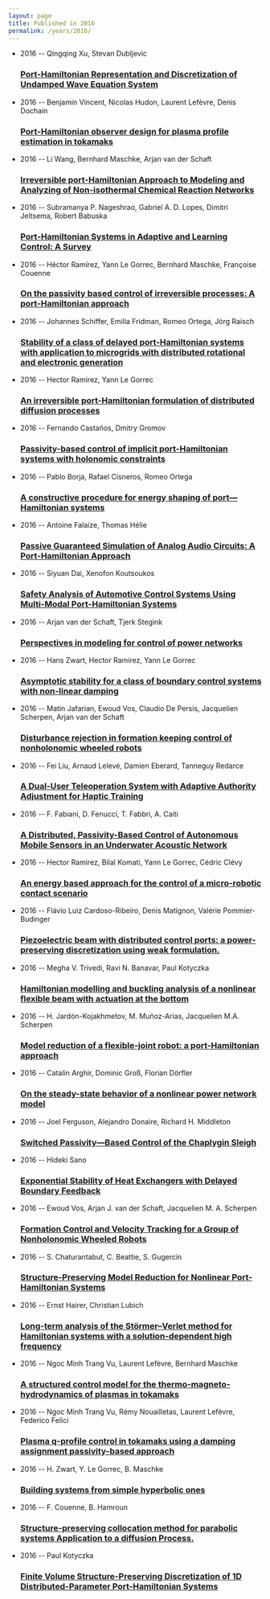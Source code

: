 ```yaml
---
layout: page
title: Published in 2016
permalink: /years/2016/
---
```


<ul class="post-list">

  <li>
    <span class="post-meta">2016 -- Qingqing Xu, Stevan Dubljevic</span>
    <h3><a class="post-link" href="../../port-hamiltonian-representation-and-discretization-of-undamped-wave-equation-system">Port-Hamiltonian Representation and Discretization of Undamped Wave Equation System</a></h3>
  </li>
  <li>
    <span class="post-meta">2016 -- Benjamin Vincent, Nicolas Hudon, Laurent Lefèvre, Denis Dochain</span>
    <h3><a class="post-link" href="../../port-hamiltonian-observer-design-for-plasma-profile-estimation-in-tokamaks">Port-Hamiltonian observer design for plasma profile estimation in tokamaks</a></h3>
  </li>
  <li>
    <span class="post-meta">2016 -- Li Wang, Bernhard Maschke, Arjan van der Schaft</span>
    <h3><a class="post-link" href="../../irreversible-port-hamiltonian-approach-to-modeling-and-analyzing-of-non-isothermal-chemical-reaction-networks">Irreversible port-Hamiltonian Approach to Modeling and Analyzing of Non-isothermal Chemical Reaction Networks</a></h3>
  </li>
  <li>
    <span class="post-meta">2016 -- Subramanya P. Nageshrao, Gabriel A. D. Lopes, Dimitri Jeltsema, Robert Babuska</span>
    <h3><a class="post-link" href="../../port-hamiltonian-systems-in-adaptive-and-learning-control-a-survey">Port-Hamiltonian Systems in Adaptive and Learning Control: A Survey</a></h3>
  </li>
  <li>
    <span class="post-meta">2016 -- Héctor Ramírez, Yann Le Gorrec, Bernhard Maschke, Françoise Couenne</span>
    <h3><a class="post-link" href="../../on-the-passivity-based-control-of-irreversible-processes-a-port-hamiltonian-approach">On the passivity based control of irreversible processes: A port-Hamiltonian approach</a></h3>
  </li>
  <li>
    <span class="post-meta">2016 -- Johannes Schiffer, Emilia Fridman, Romeo Ortega, Jörg Raisch</span>
    <h3><a class="post-link" href="../../stability-of-a-class-of-delayed-port-hamiltonian-systems-with-application-to-microgrids-with-distributed-rotational-and-electronic-generation">Stability of a class of delayed port-Hamiltonian systems with application to microgrids with distributed rotational and electronic generation</a></h3>
  </li>
  <li>
    <span class="post-meta">2016 -- Hector Ramirez, Yann Le Gorrec</span>
    <h3><a class="post-link" href="../../an-irreversible-port-hamiltonian-formulation-of-distributed-diffusion-processes">An irreversible port-Hamiltonian formulation of distributed diffusion processes</a></h3>
  </li>
  <li>
    <span class="post-meta">2016 -- Fernando Castaños, Dmitry Gromov</span>
    <h3><a class="post-link" href="../../passivity-based-control-of-implicit-port-hamiltonian-systems-with-holonomic-constraints">Passivity-based control of implicit port-Hamiltonian systems with holonomic constraints</a></h3>
  </li>
  <li>
    <span class="post-meta">2016 -- Pablo Borja, Rafael Cisneros, Romeo Ortega</span>
    <h3><a class="post-link" href="../../a-constructive-procedure-for-energy-shaping-of-port-hamiltonian-systems">A constructive procedure for energy shaping of port—Hamiltonian systems</a></h3>
  </li>
  <li>
    <span class="post-meta">2016 -- Antoine Falaize, Thomas Hélie</span>
    <h3><a class="post-link" href="../../passive-guaranteed-simulation-of-analog-audio-circuits-a-port-hamiltonian-approach">Passive Guaranteed Simulation of Analog Audio Circuits: A Port-Hamiltonian Approach</a></h3>
  </li>
  <li>
    <span class="post-meta">2016 -- Siyuan Dai, Xenofon Koutsoukos</span>
    <h3><a class="post-link" href="../../safety-analysis-of-automotive-control-systems-using-multi-modal-port-hamiltonian-systems">Safety Analysis of Automotive Control Systems Using Multi-Modal Port-Hamiltonian Systems</a></h3>
  </li>
  <li>
    <span class="post-meta">2016 -- Arjan van der Schaft, Tjerk Stegink</span>
    <h3><a class="post-link" href="../../perspectives-in-modeling-for-control-of-power-networks">Perspectives in modeling for control of power networks</a></h3>
  </li>
  <li>
    <span class="post-meta">2016 -- Hans Zwart, Hector Ramirez, Yann Le Gorrec</span>
    <h3><a class="post-link" href="../../asymptotic-stability-for-a-class-of-boundary-control-systems-with-non-linear-damping">Asymptotic stability for a class of boundary control systems with non-linear damping</a></h3>
  </li>
  <li>
    <span class="post-meta">2016 -- Matin Jafarian, Ewoud Vos, Claudio De Persis, Jacquelien Scherpen, Arjan van der Schaft</span>
    <h3><a class="post-link" href="../../disturbance-rejection-in-formation-keeping-control-of-nonholonomic-wheeled-robots">Disturbance rejection in formation keeping control of nonholonomic wheeled robots</a></h3>
  </li>
  <li>
    <span class="post-meta">2016 -- Fei Liu, Arnaud Lelevé, Damien Eberard, Tanneguy Redarce</span>
    <h3><a class="post-link" href="../../a-dual-user-teleoperation-system-with-adaptive-authority-adjustment-for-haptic-training">A Dual-User Teleoperation System with Adaptive Authority Adjustment for Haptic Training</a></h3>
  </li>
  <li>
    <span class="post-meta">2016 -- F. Fabiani, D. Fenucci, T. Fabbri, A. Caiti</span>
    <h3><a class="post-link" href="../../a-distributed-passivity-based-control-of-autonomous-mobile-sensors-in-an-underwater-acoustic-network">A Distributed, Passivity-Based Control of Autonomous Mobile Sensors in an Underwater Acoustic Network</a></h3>
  </li>
  <li>
    <span class="post-meta">2016 -- Hector Ramirez, Bilal Komati, Yann Le Gorrec, Cédric Clévy</span>
    <h3><a class="post-link" href="../../an-energy-based-approach-for-the-control-of-a-micro-robotic-contact-scenario">An energy based approach for the control of a micro-robotic contact scenario</a></h3>
  </li>
  <li>
    <span class="post-meta">2016 -- Flávio Luiz Cardoso-Ribeiro, Denis Matignon, Valérie Pommier-Budinger</span>
    <h3><a class="post-link" href="../../piezoelectric-beam-with-distributed-control-ports-a-power-preserving-discretization-using-weak-formulation">Piezoelectric beam with distributed control ports: a power-preserving discretization using weak formulation.</a></h3>
  </li>
  <li>
    <span class="post-meta">2016 -- Megha V. Trivedi, Ravi N. Banavar, Paul Kotyczka</span>
    <h3><a class="post-link" href="../../hamiltonian-modelling-and-buckling-analysis-of-a-nonlinear-flexible-beam-with-actuation-at-the-bottom">Hamiltonian modelling and buckling analysis of a nonlinear flexible beam with actuation at the bottom</a></h3>
  </li>
  <li>
    <span class="post-meta">2016 -- H. Jardón-Kojakhmetov, M. Muñoz-Arias, Jacquelien M.A. Scherpen</span>
    <h3><a class="post-link" href="../../model-reduction-of-a-flexible-joint-robot-a-port-hamiltonian-approach">Model reduction of a flexible-joint robot: a port-Hamiltonian approach</a></h3>
  </li>
  <li>
    <span class="post-meta">2016 -- Catalin Arghir, Dominic Groß, Florian Dörfler</span>
    <h3><a class="post-link" href="../../on-the-steady-state-behavior-of-a-nonlinear-power-network-model">On the steady-state behavior of a nonlinear power network model</a></h3>
  </li>
  <li>
    <span class="post-meta">2016 -- Joel Ferguson, Alejandro Donaire, Richard H. Middleton</span>
    <h3><a class="post-link" href="../../switched-passivity-based-control-of-the-chaplygin-sleigh">Switched Passivity—Based Control of the Chaplygin Sleigh</a></h3>
  </li>
  <li>
    <span class="post-meta">2016 -- Hideki Sano</span>
    <h3><a class="post-link" href="../../exponential-stability-of-heat-exchangers-with-delayed-boundary-feedback">Exponential Stability of Heat Exchangers with Delayed Boundary Feedback</a></h3>
  </li>
  <li>
    <span class="post-meta">2016 -- Ewoud Vos, Arjan J. van der Schaft, Jacquelien M. A. Scherpen</span>
    <h3><a class="post-link" href="../../formation-control-and-velocity-tracking-for-a-group-of-nonholonomic-wheeled-robots">Formation Control and Velocity Tracking for a Group of Nonholonomic Wheeled Robots</a></h3>
  </li>
  <li>
    <span class="post-meta">2016 -- S. Chaturantabut, C. Beattie, S. Gugercin</span>
    <h3><a class="post-link" href="../../structure-preserving-model-reduction-for-nonlinear-port-hamiltonian-systems">Structure-Preserving Model Reduction for Nonlinear Port-Hamiltonian Systems</a></h3>
  </li>
  <li>
    <span class="post-meta">2016 -- Ernst Hairer, Christian Lubich</span>
    <h3><a class="post-link" href="../../long-term-analysis-of-the-stormer-verlet-method-for-hamiltonian-systems-with-a-solution-dependent-high-frequency">Long-term analysis of the Störmer–Verlet method for Hamiltonian systems with a solution-dependent high frequency</a></h3>
  </li>
  <li>
    <span class="post-meta">2016 -- Ngoc Minh Trang Vu, Laurent Lefèvre, Bernhard Maschke</span>
    <h3><a class="post-link" href="../../a-structured-control-model-for-the-thermo-magneto-hydrodynamics-of-plasmas-in-tokamaks">A structured control model for the thermo-magneto-hydrodynamics of plasmas in tokamaks</a></h3>
  </li>
  <li>
    <span class="post-meta">2016 -- Ngoc Minh Trang Vu, Rémy Nouailletas, Laurent Lefèvre, Federico Felici</span>
    <h3><a class="post-link" href="../../plasma-q-profile-control-in-tokamaks-using-a-damping-assignment-passivity-based-approach">Plasma q-profile control in tokamaks using a damping assignment passivity-based approach</a></h3>
  </li>
  <li>
    <span class="post-meta">2016 -- H. Zwart, Y. Le Gorrec, B. Maschke</span>
    <h3><a class="post-link" href="../../building-systems-from-simple-hyperbolic-ones">Building systems from simple hyperbolic ones</a></h3>
  </li>
  <li>
    <span class="post-meta">2016 -- F. Couenne, B. Hamroun</span>
    <h3><a class="post-link" href="../../structure-preserving-collocation-method-for-parabolic-systems-application-to-a-diffusion-process">Structure-preserving collocation method for parabolic systems Application to a diffusion Process.</a></h3>
  </li>
  <li>
    <span class="post-meta">2016 -- Paul Kotyczka</span>
    <h3><a class="post-link" href="../../finite-volume-structure-preserving-discretization-of-1d-distributed-parameter-port-hamiltonian-systems">Finite Volume Structure-Preserving Discretization of 1D Distributed-Parameter Port-Hamiltonian Systems</a></h3>
  </li>
</ul>
